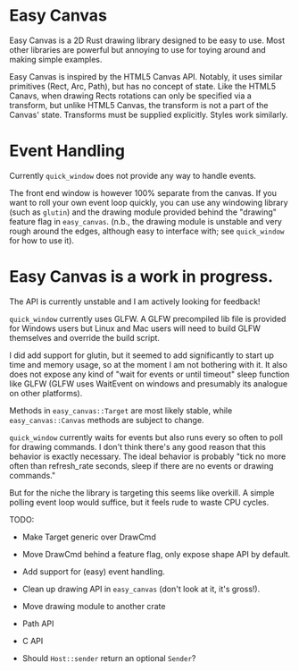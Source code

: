 # Easy Canvas
Easy Canvas is a 2D Rust drawing library designed to be easy to use. Most other libraries are powerful but annoying to use for toying around and making simple examples.

Easy Canvas is inspired by the HTML5 Canvas API. Notably, it uses similar primitives (Rect, Arc, Path), but has no concept of state. Like the HTML5 Canavs, when drawing Rects rotations can only be specified via a transform, but unlike HTML5 Canvas, the transform is not a part of the Canvas' state. Transforms must be supplied explicitly. Styles work similarly.

# Event Handling

Currently `quick_window` does not provide any way to handle events.

The front end window is however 100% separate from the canvas. If you want to roll your own event loop quickly, you can use any windowing library (such as `glutin`) and the drawing module provided behind the "drawing" feature flag in `easy_canvas`. (n.b., the drawing module is unstable and very rough around the edges, although easy to interface with; see `quick_window` for how to use it).

# Easy Canvas is a work in progress.

The API is currently unstable and I am actively looking for feedback!

`quick_window` currently uses GLFW. A GLFW precompiled lib file is provided for Windows users but Linux and Mac users will need to build GLFW themselves and override the build script.

I did add support for glutin, but it seemed to add significantly to start up time and memory usage, so at the moment I am not bothering with it. It also does not expose any kind of "wait for events or until timeout" sleep function like GLFW (GLFW uses WaitEvent on windows and presumably its analogue on other platforms).

Methods in `easy_canvas::Target` are most likely stable, while `easy_canvas::Canvas` methods are subject to change.

`quick_window` currently waits for events but also runs every so often to poll for drawing commands. I don't think there's any good reason that this behavior is exactly necessary. The ideal behavior is probably "tick no more often than refresh_rate seconds, sleep if there are no events or drawing commands."

But for the niche the library is targeting this seems like overkill. A simple polling event loop would suffice, but it feels rude to waste CPU cycles.

TODO:
- Make Target generic over DrawCmd
- Move DrawCmd behind a feature flag, only expose shape API by default.

- Add support for (easy) event handling.
- Clean up drawing API in `easy_canvas` (don't look at it, it's gross!).
- Move drawing module to another crate
- Path API
- C API

- Should `Host::sender` return an optional `Sender`?

